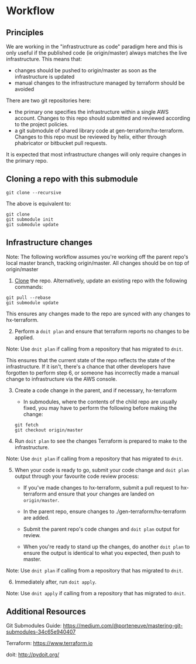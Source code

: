 # Workflow

## Principles

We are working in the "infrastructrure as code" paradigm here and this is
only useful if the published code (ie origin/master) always matches the
live infrastructure. This means that:

 - changes should be pushed to origin/master as soon as the infrastructure
 is updated
 - manual changes to the infrastructure managed by terraform should be avoided

There are two git repositories here:

 - the primary one specifies the infrastructure within a single AWS account.
 Changes to this repo should submitted and reviewed according to the project
  policies.
 - a git submodule of shared library code at gen-terraform/hx-terraform. Changes
 to this repo must be reviewed by helix, either through phabricator or
 bitbucket pull requests.

It is expected that most infrastructure changes will only require changes in
the primary repo.

## Cloning a repo with this submodule

`git clone --recursive`

The above is equivalent to:
```
git clone
git submodule init
git submodule update
```

## Infrastructure changes

Note: The following workflow assumes you're working off the parent repo's
local master branch, tracking origin/master. All changes should be
on top of origin/master

1. [Clone](#Cloning-a-repo-with-this-submodule) the repo. Alternatively,
update an existing repo with the following commands:

```
git pull --rebase
git submodule update
```

This ensures any changes made to the repo are synced with any changes to
hx-terraform.

2. Perform a `doit plan` and ensure that terraform reports no changes to be
applied.

Note: Use `dnit plan` if calling from a repository that has migrated to `dnit`.

This ensures that the current state of the repo reflects the state of the
infrastructure. If it isn't, there's a chance that other developers have
forgotten to perform step 6, or someone has incorrectly made a manual change
to infrastructure via the AWS console.

3. Create a code change in the parent, and if necessary, hx-terraform

    * In submodules, where the contents of the child repo are usually fixed,
    you may have to perform the following before making the change:

    ```
    git fetch
    git checkout origin/master
    ```

4. Run `doit plan` to see the changes Terraform is prepared to make to the
infrastructure.

Note: Use `dnit plan` if calling from a repository that has migrated to `dnit`.

5. When your code is ready to go, submit your code change and `doit plan`
output through your favourite code review process:

    * If you've made changes to hx-terraform, submit a pull request to
    hx-terraform and ensure that your changes are landed on `origin/master`.

    * In the parent repo, ensure changes to ./gen-terraform/hx-terraform are added.

    * Submit the parent repo's code changes and `doit plan` output for review.

    * When you're ready to stand up the changes, do another `doit plan` to ensure
    the output is identical to what you expected, then push to master.

Note: Use `dnit plan` if calling from a repository that has migrated to `dnit`.

6. Immediately after, run `doit apply`.

Note: Use `dnit apply` if calling from a repository that has migrated to `dnit`.

## Additional Resources

Git Submodules Guide:
https://medium.com/@porteneuve/mastering-git-submodules-34c65e940407

Terraform: https://www.terraform.io

doit: http://pydoit.org/

